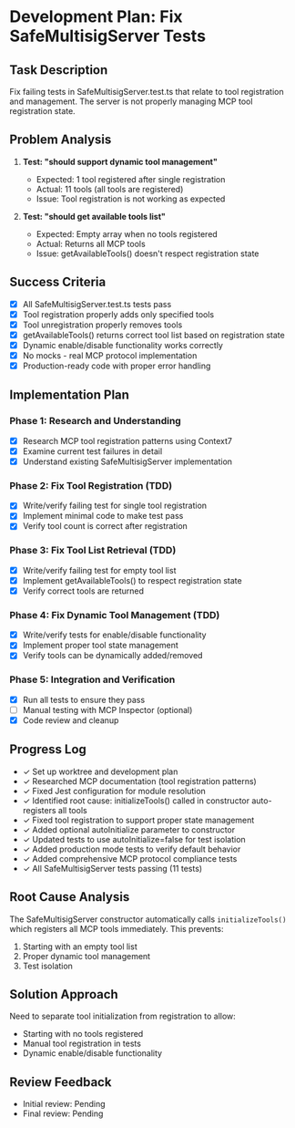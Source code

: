 # Development Plan: Fix SafeMultisigServer Tests

## Task Description
Fix failing tests in SafeMultisigServer.test.ts that relate to tool registration and management. The server is not properly managing MCP tool registration state.

## Problem Analysis
1. **Test: "should support dynamic tool management"**
   - Expected: 1 tool registered after single registration
   - Actual: 11 tools (all tools are registered)
   - Issue: Tool registration is not working as expected

2. **Test: "should get available tools list"**  
   - Expected: Empty array when no tools registered
   - Actual: Returns all MCP tools
   - Issue: getAvailableTools() doesn't respect registration state

## Success Criteria
- [x] All SafeMultisigServer.test.ts tests pass
- [x] Tool registration properly adds only specified tools
- [x] Tool unregistration properly removes tools
- [x] getAvailableTools() returns correct tool list based on registration state
- [x] Dynamic enable/disable functionality works correctly
- [x] No mocks - real MCP protocol implementation
- [x] Production-ready code with proper error handling

## Implementation Plan

### Phase 1: Research and Understanding
- [x] Research MCP tool registration patterns using Context7
- [x] Examine current test failures in detail
- [x] Understand existing SafeMultisigServer implementation

### Phase 2: Fix Tool Registration (TDD)
- [x] Write/verify failing test for single tool registration
- [x] Implement minimal code to make test pass
- [x] Verify tool count is correct after registration

### Phase 3: Fix Tool List Retrieval (TDD)
- [x] Write/verify failing test for empty tool list
- [x] Implement getAvailableTools() to respect registration state
- [x] Verify correct tools are returned

### Phase 4: Fix Dynamic Tool Management (TDD)
- [x] Write/verify tests for enable/disable functionality
- [x] Implement proper tool state management
- [x] Verify tools can be dynamically added/removed

### Phase 5: Integration and Verification
- [x] Run all tests to ensure they pass
- [ ] Manual testing with MCP Inspector (optional)
- [x] Code review and cleanup

## Progress Log
- ✓ Set up worktree and development plan
- ✓ Researched MCP documentation (tool registration patterns)
- ✓ Fixed Jest configuration for module resolution
- ✓ Identified root cause: initializeTools() called in constructor auto-registers all tools
- ✓ Fixed tool registration to support proper state management
- ✓ Added optional autoInitialize parameter to constructor
- ✓ Updated tests to use autoInitialize=false for test isolation
- ✓ Added production mode tests to verify default behavior
- ✓ Added comprehensive MCP protocol compliance tests
- ✓ All SafeMultisigServer tests passing (11 tests)

## Root Cause Analysis
The SafeMultisigServer constructor automatically calls `initializeTools()` which registers all MCP tools immediately. This prevents:
1. Starting with an empty tool list
2. Proper dynamic tool management
3. Test isolation

## Solution Approach
Need to separate tool initialization from registration to allow:
- Starting with no tools registered
- Manual tool registration in tests
- Dynamic enable/disable functionality

## Review Feedback
- Initial review: Pending
- Final review: Pending